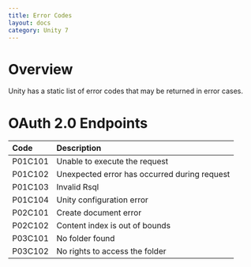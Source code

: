 ```yaml
---
title: Error Codes
layout: docs
category: Unity 7
---
```

# Overview 

Unity has a static list of error codes that may be returned in error cases.


# OAuth 2.0 Endpoints 

| Code        | Description                                       |
|:------------|:--------------------------------------------------|
| P01C101     | Unable to execute the request |
| P01C102     | Unexpected error has occurred during request |
| P01C103     | Invalid Rsql | 
| P01C104     | Unity configuration error | 
| P02C101     | Create document error | 
| P02C102     | Content index is out of bounds | 
| P03C101     | No folder found | 
| P03C102     | No rights to access the folder | 

